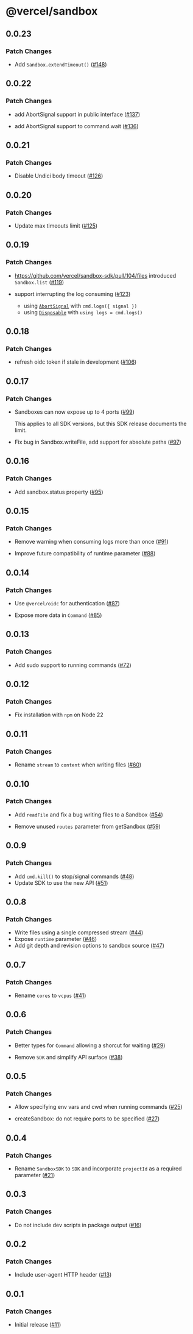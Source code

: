 # @vercel/sandbox

## 0.0.23

### Patch Changes

- Add `Sandbox.extendTimeout()` ([#148](https://github.com/vercel/sandbox-sdk/pull/148))

## 0.0.22

### Patch Changes

- add AbortSignal support in public interface ([#137](https://github.com/vercel/sandbox-sdk/pull/137))

- add AbortSignal support to command.wait ([#136](https://github.com/vercel/sandbox-sdk/pull/136))

## 0.0.21

### Patch Changes

- Disable Undici body timeout ([#126](https://github.com/vercel/sandbox-sdk/pull/126))

## 0.0.20

### Patch Changes

- Update max timeouts limit ([#125](https://github.com/vercel/sandbox-sdk/pull/125))

## 0.0.19

### Patch Changes

- https://github.com/vercel/sandbox-sdk/pull/104/files introduced `Sandbox.list` ([#119](https://github.com/vercel/sandbox-sdk/pull/119))

- support interrupting the log consuming ([#123](https://github.com/vercel/sandbox-sdk/pull/123))

  - using [`AbortSignal`](https://developer.mozilla.org/en-US/docs/Web/API/AbortSignal) with `cmd.logs({ signal })`
  - using [`Disposable`](https://developer.mozilla.org/en-US/docs/Web/JavaScript/Reference/Statements/using) with `using logs = cmd.logs()`

## 0.0.18

### Patch Changes

- refresh oidc token if stale in development ([#106](https://github.com/vercel/sandbox-sdk/pull/106))

## 0.0.17

### Patch Changes

- Sandboxes can now expose up to 4 ports ([#99](https://github.com/vercel/sandbox-sdk/pull/99))

  This applies to all SDK versions, but this SDK release documents the limit.

- Fix bug in Sandbox.writeFile, add support for absolute paths ([#97](https://github.com/vercel/sandbox-sdk/pull/97))

## 0.0.16

### Patch Changes

- Add sandbox.status property ([#95](https://github.com/vercel/sandbox-sdk/pull/95))

## 0.0.15

### Patch Changes

- Remove warning when consuming logs more than once ([#91](https://github.com/vercel/sandbox-sdk/pull/91))

- Improve future compatibility of runtime parameter ([#88](https://github.com/vercel/sandbox-sdk/pull/88))

## 0.0.14

### Patch Changes

- Use `@vercel/oidc` for authentication ([#87](https://github.com/vercel/sandbox-sdk/pull/87))

- Expose more data in `Command` ([#85](https://github.com/vercel/sandbox-sdk/pull/85))

## 0.0.13

### Patch Changes

- Add sudo support to running commands ([#72](https://github.com/vercel/sandbox-sdk/pull/72))

## 0.0.12

### Patch Changes

- Fix installation with `npm` on Node 22

## 0.0.11

### Patch Changes

- Rename `stream` to `content` when writing files ([#60](https://github.com/vercel/sandbox-sdk/pull/60))

## 0.0.10

### Patch Changes

- Add `readFile` and fix a bug writing files to a Sandbox ([#54](https://github.com/vercel/sandbox-sdk/pull/54))

- Remove unused `routes` parameter from getSandbox ([#59](https://github.com/vercel/sandbox-sdk/pull/59))

## 0.0.9

### Patch Changes

- Add `cmd.kill()` to stop/signal commands ([#48](https://github.com/vercel/sandbox-sdk/pull/48))
- Update SDK to use the new API ([#51](https://github.com/vercel/sandbox-sdk/pull/51))

## 0.0.8

### Patch Changes

- Write files using a single compressed stream ([#44](https://github.com/vercel/sandbox-sdk/pull/44))
- Expose `runtime` parameter ([#46](https://github.com/vercel/sandbox-sdk/pull/46))
- Add git depth and revision options to sandbox source ([#47](https://github.com/vercel/sandbox-sdk/pull/47))

## 0.0.7

### Patch Changes

- Rename `cores` to `vcpus` ([#41](https://github.com/vercel/sandbox-sdk/pull/41))

## 0.0.6

### Patch Changes

- Better types for `Command` allowing a shorcut for waiting ([#29](https://github.com/vercel/sandbox-sdk/pull/29))

- Remove `SDK` and simplify API surface ([#38](https://github.com/vercel/sandbox-sdk/pull/38))

## 0.0.5

### Patch Changes

- Allow specifying env vars and cwd when running commands ([#25](https://github.com/vercel/sandbox-sdk/pull/25))

- createSandbox: do not require ports to be specified ([#27](https://github.com/vercel/sandbox-sdk/pull/27))

## 0.0.4

### Patch Changes

- Rename `SandboxSDK` to `SDK` and incorporate `projectId` as a required parameter ([#21](https://github.com/vercel/sandbox-sdk/pull/21))

## 0.0.3

### Patch Changes

- Do not include dev scripts in package output ([#16](https://github.com/vercel/sandbox-sdk/pull/16))

## 0.0.2

### Patch Changes

- Include user-agent HTTP header ([#13](https://github.com/vercel/sandbox-sdk/pull/13))

## 0.0.1

### Patch Changes

- Initial release ([#11](https://github.com/vercel/sandbox-sdk/pull/11))
